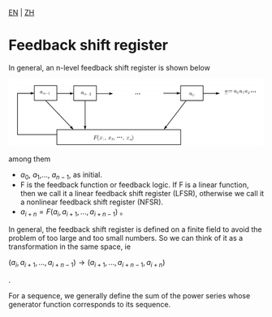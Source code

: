 [EN](./intro.md) | [ZH](./intro-zh.md)
# Feedback shift register


In general, an n-level feedback shift register is shown below


![image-20180712201048987](./figure/n-fsr.png)



among them


- $a_0$, $a_1$,..., $a_{n-1}$, as initial.
- F is the feedback function or feedback logic. If F is a linear function, then we call it a linear feedback shift register (LFSR), otherwise we call it a nonlinear feedback shift register (NFSR).
- $a_{i+n}=F(a_i,a_{i+1},...,a_{i+n-1})$ 。



In general, the feedback shift register is defined on a finite field to avoid the problem of too large and too small numbers. So we can think of it as a transformation in the same space, ie


$(a_i,a_{i+1},...,a_{i+n-1}) \rightarrow (a_{i+1},...,a_{i+n-1},a_{i+n})$

.

For a sequence, we generally define the sum of the power series whose generator function corresponds to its sequence.
